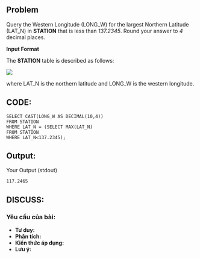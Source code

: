 ## Problem

Query the Western Longitude (LONG_W) for the largest Northern Latitude (LAT_N) in **STATION** that is less than _137.2345_. Round your answer to _4_ decimal places.

**Input Format**

The **STATION** table is described as follows:

![](https://s3.amazonaws.com/hr-challenge-images/9336/1449345840-5f0a551030-Station.jpg)

where LAT_N is the northern latitude and LONG_W is the western longitude.

## CODE:
    
    SELECT CAST(LONG_W AS DECIMAL(10,4)) 
    FROM STATION 
    WHERE LAT_N = (SELECT MAX(LAT_N) 
    FROM STATION 
    WHERE LAT_N<137.2345);
    
## Output:
Your Output (stdout)

    117.2465  

## DISCUSS:
### Yêu cầu của bài: 
- **Tư duy:** 
- **Phân tích:**
- **Kiến thức áp dụng:**
- **Lưu ý:**



